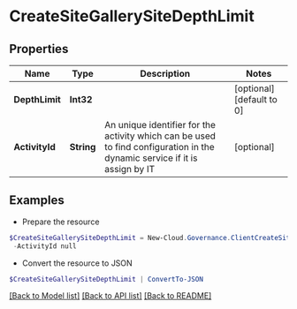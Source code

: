 # CreateSiteGallerySiteDepthLimit
## Properties

Name | Type | Description | Notes
------------ | ------------- | ------------- | -------------
**DepthLimit** | **Int32** |  | [optional] [default to 0]
**ActivityId** | **String** | An unique identifier for the activity which can be used to find configuration in the dynamic service if it is assign by IT | [optional] 

## Examples

- Prepare the resource
```powershell
$CreateSiteGallerySiteDepthLimit = New-Cloud.Governance.ClientCreateSiteGallerySiteDepthLimit  -DepthLimit null `
 -ActivityId null
```

- Convert the resource to JSON
```powershell
$CreateSiteGallerySiteDepthLimit | ConvertTo-JSON
```

[[Back to Model list]](../README.md#documentation-for-models) [[Back to API list]](../README.md#documentation-for-api-endpoints) [[Back to README]](../README.md)

